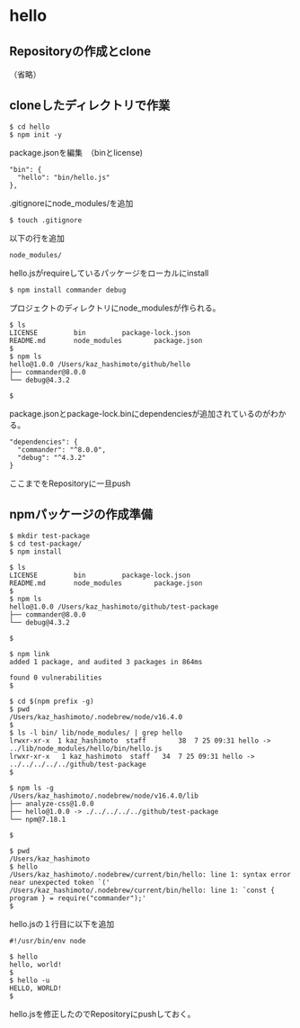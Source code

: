 # hello

## Repositoryの作成とclone
（省略）

## cloneしたディレクトリで作業
```
$ cd hello
$ npm init -y
```

package.jsonを編集　（binとlicense)
```
"bin": {
  "hello": "bin/hello.js"
},
```

.gitignoreにnode_modules/を追加
```
$ touch .gitignore
```

以下の行を追加
```
node_modules/
```

hello.jsがrequireしているパッケージをローカルにinstall
```
$ npm install commander debug
```

プロジェクトのディレクトリにnode_modulesが作られる。
```
$ ls
LICENSE			bin			package-lock.json
README.md		node_modules		package.json
$
$ npm ls
hello@1.0.0 /Users/kaz_hashimoto/github/hello
├── commander@8.0.0
└── debug@4.3.2

$
```

package.jsonとpackage-lock.binにdependenciesが追加されているのがわかる。
```
"dependencies": {
  "commander": "^8.0.0",
  "debug": "^4.3.2"
}
```

ここまでをRepositoryに一旦push

## npmパッケージの作成準備

```
$ mkdir test-package
$ cd test-package/
$ npm install
```

```
$ ls
LICENSE			bin			package-lock.json
README.md		node_modules		package.json
$
$ npm ls
hello@1.0.0 /Users/kaz_hashimoto/github/test-package
├── commander@8.0.0
└── debug@4.3.2

$
```

```
$ npm link
added 1 package, and audited 3 packages in 864ms

found 0 vulnerabilities
$
```

```
$ cd $(npm prefix -g)
$ pwd
/Users/kaz_hashimoto/.nodebrew/node/v16.4.0
$
$ ls -l bin/ lib/node_modules/ | grep hello
lrwxr-xr-x  1 kaz_hashimoto  staff        38  7 25 09:31 hello -> ../lib/node_modules/hello/bin/hello.js
lrwxr-xr-x   1 kaz_hashimoto  staff   34  7 25 09:31 hello -> ../../../../../github/test-package
$
```

```
$ npm ls -g
/Users/kaz_hashimoto/.nodebrew/node/v16.4.0/lib
├── analyze-css@1.0.0
├── hello@1.0.0 -> ./../../../../github/test-package
└── npm@7.18.1

$
```

```
$ pwd
/Users/kaz_hashimoto
$ hello
/Users/kaz_hashimoto/.nodebrew/current/bin/hello: line 1: syntax error near unexpected token `('
/Users/kaz_hashimoto/.nodebrew/current/bin/hello: line 1: `const { program } = require("commander");'
$
```

hello.jsの１行目に以下を追加
```
#!/usr/bin/env node
```

```
$ hello
hello, world!
$
$ hello -u
HELLO, WORLD!
$
```

hello.jsを修正したのでRepositoryにpushしておく。
